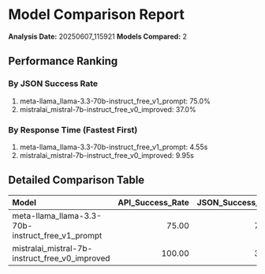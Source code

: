 # Model Comparison Report

**Analysis Date:** 20250607_115921
**Models Compared:** 2

## Performance Ranking

### By JSON Success Rate
1. meta-llama_llama-3.3-70b-instruct_free_v1_prompt: 75.0%
2. mistralai_mistral-7b-instruct_free_v0_improved: 37.0%

### By Response Time (Fastest First)
1. meta-llama_llama-3.3-70b-instruct_free_v1_prompt: 4.55s
2. mistralai_mistral-7b-instruct_free_v0_improved: 9.95s

## Detailed Comparison Table

| Model                                            |   API_Success_Rate |   JSON_Success_Rate |   Allocation_Success_Rate |   Avg_Response_Time | Cost_Category   | Thesis_Quality   |   Valid_Responses |
|:-------------------------------------------------|-------------------:|--------------------:|--------------------------:|--------------------:|:----------------|:-----------------|------------------:|
| meta-llama_llama-3.3-70b-instruct_free_v1_prompt |              75.00 |               75.00 |                     75.00 |                4.55 | PAID            | EXCELLENT        |                54 |
| mistralai_mistral-7b-instruct_free_v0_improved   |             100.00 |               36.99 |                      1.37 |                9.95 | PAID            | GOOD             |                27 |